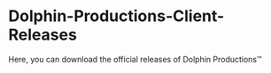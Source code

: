 # Dolphin-Productions-Client-Releases
Here, you can download the official releases of Dolphin Productions™
